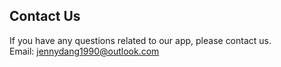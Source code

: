 ## Contact Us<br>
If you have any questions related to our app, please contact us.<br>
Email: <jennydang1990@outlook.com>
